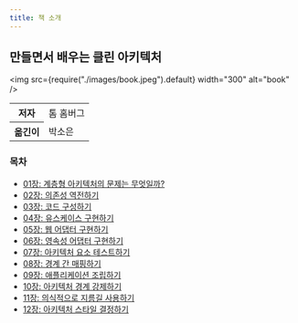 ```yaml
---
title: 책 소개
---
```


## 만들면서 배우는 클린 아키텍처

<img
src={require("./images/book.jpeg").default}
width="300"
alt="book"
/>

<table>
  <tr>
    <th>저자</th>
    <td>톰 홈버그</td>
  </tr>
  <tr>
    <th>옮긴이</th>
    <td>박소은</td>
  </tr>
</table>

### 목차

- [01장: 계층형 아키텍처의 문제는 무엇일까?](./01.md)
- [02장: 의존성 역전하기](./02.md)
- [03장: 코드 구성하기](./03.md)
- [04장: 유스케이스 구현하기](./04.md)
- [05장: 웹 어댑터 구현하기](./05.md)
- [06장: 영속성 어댑터 구현하기](./06.md)
- [07장: 아키텍처 요소 테스트하기](./07.md)
- [08장: 경계 간 매핑하기](./08.md)
- [09장: 애플리케이션 조립하기](./09.md)
- [10장: 아키텍처 경계 강제하기](./10.md)
- [11장: 의식적으로 지름길 사용하기](./11.md)
- [12장: 아키텍처 스타일 결정하기](./12.md)
